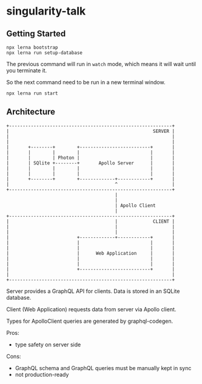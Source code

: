 # singularity-talk

## Getting Started

```
npx lerna bootstrap
npx lerna run setup-database
```

The previous command will run in `watch` mode, which means it will wait until you terminate it.

So the next command need to be run in a new terminal window.

```
npx lerna run start
```

## Architecture

```
+------------------------------------------------------------+
|                                                     SERVER |
|                                                            |
|                                                            |
|       +--------+        +--------------------------+       |
|       |        |        |                          |       |
|       |        | Photon |                          |       |
|       | SQlite +--------+       Apollo Server      |       |
|       |        |        |                          |       |
|       |        |        |                          |       |
|       +--------+        +-------------+------------+       |
|                                       ^                    |
+------------------------------------------------------------+
                                        |
                                        |
                                        | Apollo Client
                                        |
+------------------------------------------------------------+
|                                       |             CLIENT |
|                                       |                    |
|                                       |                    |
|                         +-------------+------------+       |
|                         |                          |       |
|                         |                          |       |
|                         |      Web Application     |       |
|                         |                          |       |
|                         |                          |       |
|                         +--------------------------+       |
|                                                            |
+------------------------------------------------------------+
```

Server provides a GraphQL API for clients. Data is stored in an SQLite database.

Client (Web Application) requests data from server via Apollo client.

Types for ApolloClient queries are generated by graphql-codegen.

Pros:

- type safety on server side

Cons:

- GraphQL schema and GraphQL queries must be manually kept in sync
- not production-ready
